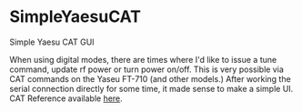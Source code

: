 # SimpleYaesuCAT
Simple Yaesu CAT GUI

When using digital modes, there are times where I'd like to issue a tune command, update rf power or turn power on/off.  This is very possible via CAT commands on the Yaseu FT-710 (and other models.)  After working the serial connection directly for some time, it made sense to make a simple UI.  CAT Reference available [here](https://www.yaesu.com/downloadFile.cfm?FileID=17797&FileCatID=158&FileName=FT%2D710%5FCAT%5FOM%5FENG%5F2306%2DC.pdf&FileContentType=application%2Fpdf).
